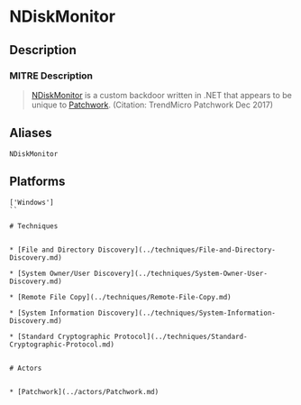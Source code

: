 
# NDiskMonitor

## Description

### MITRE Description

> [NDiskMonitor](https://attack.mitre.org/software/S0272) is a custom backdoor written in .NET that appears to be unique to [Patchwork](https://attack.mitre.org/groups/G0040). (Citation: TrendMicro Patchwork Dec 2017)

## Aliases

```
NDiskMonitor
```

## Platforms

```
['Windows']
``

# Techniques


* [File and Directory Discovery](../techniques/File-and-Directory-Discovery.md)

* [System Owner/User Discovery](../techniques/System-Owner-User-Discovery.md)
    
* [Remote File Copy](../techniques/Remote-File-Copy.md)
    
* [System Information Discovery](../techniques/System-Information-Discovery.md)
    
* [Standard Cryptographic Protocol](../techniques/Standard-Cryptographic-Protocol.md)
    

# Actors


* [Patchwork](../actors/Patchwork.md)

